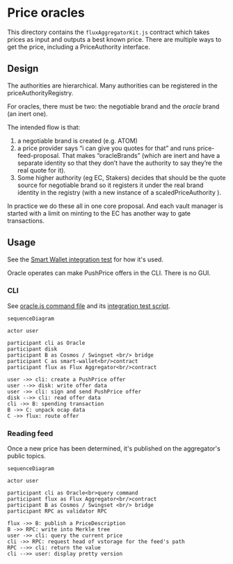 # Price oracles

This directory contains the `fluxAggregatorKit.js` contract which takes prices as
input and outputs a best known price. There are multiple ways to get the price,
including a PriceAuthority interface.

## Design

The authorities are hierarchical. Many authorities can be registered in the priceAuthorityRegistry.

For oracles, there must be two: the negotiable brand and the _oracle_ brand (an inert one).

The intended flow is that:
1. a negotiable brand is created (e.g. ATOM)
2. a price provider says “i can give you quotes for that” and runs price-feed-proposal. That makes “oracleBrands” (which are inert and have a separate identity so that they don’t have the authority to say they’re the real quote for it).
3. Some higher authority (eg EC, Stakers) decides that should be the quote source for negotiable brand so it registers it under the real brand identity in the registry (with a new instance of a scaledPriceAuthority ).

In practice we do these all in one core proposal. And each vault manager is started with a limit on minting to the EC has another way to gate transactions.

## Usage

See the [Smart Wallet integration test](/packages/inter-protocol/test/smartWallet/test-oracle-integration.js) for how it's used.

Oracle operates can make PushPrice offers in the CLI. There is no GUI.

### CLI

See [oracle.js command file](/packages/agoric-cli/src/commands/oracle.js) and its [integration test script](/packages/agoric-cli/test/agops-oracle-smoketest.sh).

```mermaid
sequenceDiagram

actor user

participant cli as Oracle
participant disk
participant B as Cosmos / Swingset <br/> bridge
participant C as smart-wallet<br/>contract
participant flux as Flux Aggregator<br/>contract

user ->> cli: create a PushPrice offer
user -->> disk: write offer data
user ->> cli: sign and send PushPrice offer
disk -->> cli: read offer data
cli ->> B: spending transaction
B ->> C: unpack ocap data
C ->> flux: route offer
```

### Reading feed

Once a new price has been determined, it's published on the aggregator's public topics.

```mermaid
sequenceDiagram

actor user

participant cli as Oracle<br>query command
participant flux as Flux Aggregator<br/>contract
participant B as Cosmos / Swingset <br/> bridge
participant RPC as validator RPC

flux ->> B: publish a PriceDescription
B ->> RPC: write into Merkle tree
user ->> cli: query the current price
cli ->> RPC: request head of vstorage for the feed's path
RPC -->> cli: return the value
cli -->> user: display pretty version
```

